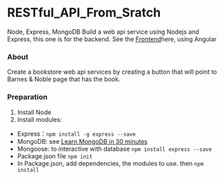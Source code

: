 # RESTful_API_From_Sratch
Node, Express, MongoDB
Build a web api service using Nodejs and Express, this one is for the backend.
See the [Frontend](http://github.com)here, using Angular
### About
Create a bookstore web api services by creating a button that will point to Barnes & Noble page that has the book.

### Preparation
1. Install Node
2. Install modules:
  - Express：```npm install -g express --save```
  - MongoDB: see [Learn MongoDB in 30 minutes](#)
  - Mongoose: to interactive with database ```npm install express --save```
  - Package.json file ```npm init```
  - In Package.json, add dependencies, the modules to use. then ```npm install```
